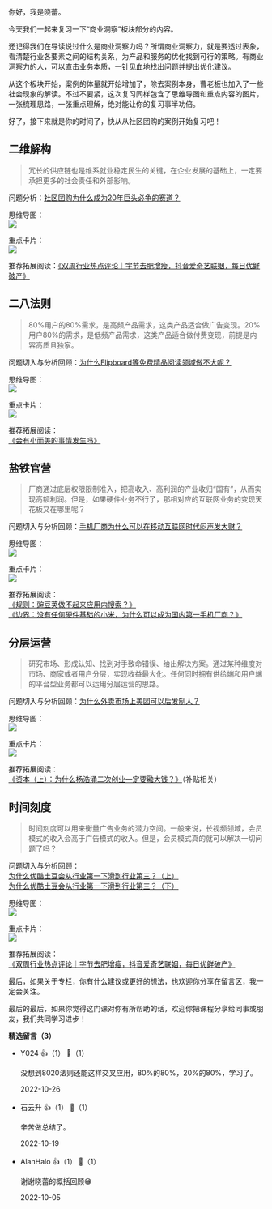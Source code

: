 你好，我是晓蕾。

今天我们一起来复习一下“商业洞察”板块部分的内容。

还记得我们在导读说过什么是商业洞察力吗？所谓商业洞察力，就是要透过表象，看清楚行业各要素之间的结构关系，为产品和服务的优化找到可行的策略。有商业洞察力的人，可以直击业务本质，一针见血地找出问题并提出优化建议。

从这个板块开始，案例的体量就开始增加了，除去案例本身，曹老板也加入了一些社会现象的解读。不过不要紧，这次复习同样包含了思维导图和重点内容的图片，一张梳理思路，一张重点理解，绝对能让你的复习事半功倍。

好了，接下来就是你的时间了，快从从社区团购的案例开始复习吧！

## 二维解构

> 冗长的供应链也是维系就业稳定民生的关键，在企业发展的基础上，一定要承担更多的社会责任和外部影响。

问题分析：[社区团购为什么成为20年巨头必争的赛道？](https://time.geekbang.org/column/article/546060)

思维导图：  
![](https://static001.geekbang.org/resource/image/34/28/347d3189c461725c4502e2d053350328.png?wh=3322x1760)

重点卡片：  
![](https://static001.geekbang.org/resource/image/f6/e8/f6b23bc9610056838f632a9c6ef780e8.jpg?wh=4759x4771)

推荐拓展阅读：[《双周行业热点评论｜字节去肥增瘦，抖音爱奇艺联姻，每日优鲜破产》](https://time.geekbang.org/column/article/554629)

## 二八法则

> 80%用户的80%需求，是高频产品需求，这类产品适合做广告变现。20%用户80%的需求，是低频产品需求，这类产品适合做付费变现，前提是内容高质且独家。

问题切入与分析回顾：[为什么Flipboard等免费精品阅读领域做不大呢？](https://time.geekbang.org/column/article/546770)

思维导图：  
![](https://static001.geekbang.org/resource/image/c5/b1/c5cafdd49c539a3b34dd67c57yy470b1.png?wh=3400x2092)

重点卡片：  
![](https://static001.geekbang.org/resource/image/9d/e7/9d99d1c60d43yyc70951fcccdb4e93e7.jpg?wh=4759x9712)

推荐拓展阅读：  
[《会有小而美的事情发生吗》](https://mp.weixin.qq.com/s/lc5i1Pz6LXiI6kokTp_9lQ)

## 盐铁官营

> 厂商通过底层权限限制准入，把高收入、高利润的产业收归“国有”，从而实现高额利润。但是，如果硬件业务不行了，那相对应的互联网业务的变现天花板又在哪里呢？

问题切入与分析回顾：[手机厂商为什么可以在移动互联网时代闷声发大财？](https://time.geekbang.org/column/article/548476)

思维导图：  
![](https://static001.geekbang.org/resource/image/c3/c5/c385747d0fc124385cf6db1df3be47c5.png?wh=3548x2314)

重点卡片：  
![](https://static001.geekbang.org/resource/image/62/86/625d6fb6b133b6f98fbb78fee7fe7586.jpg?wh=4759x6012)

推荐拓展阅读：  
[《规则：豌豆荚做不起来应用内搜索？》](https://time.geekbang.org/column/article/559278)  
[《边界：没有任何硬件基础的小米，为什么可以成为国内第一手机厂商？》](https://time.geekbang.org/column/article/575473)

## 分层运营

> 研究市场、形成认知、找到对手致命错误、给出解决方案。通过某种维度对市场、商家或者用户分层，实现收益最大化。任何同时拥有供给端和用户端的平台型业务都可以运用分层运营的思路。

问题切入与分析回顾：[为什么外卖市场上美团可以后发制人？](https://time.geekbang.org/column/article/549599)

思维导图：  
![](https://static001.geekbang.org/resource/image/90/78/906ed38bc32c06b7bc7de071d3e21178.png?wh=3134x2278)

重点卡片：  
![](https://static001.geekbang.org/resource/image/b2/ff/b2ec05f019b246ee29c29033753d9aff.jpg?wh=4759x6571)

推荐拓展阅读：  
[《资本（上）：为什么杨浩涌二次创业一定要融大钱？》](https://time.geekbang.org/column/article/560747)（补贴相关）

## 时间刻度

> 时间刻度可以用来衡量广告业务的潜力空间。一般来说，长视频领域，会员模式的收入会高于广告模式的收入。但是，会员模式真的就可以解决一切问题了吗？

问题切入与分析回顾：  
[为什么优酷土豆会从行业第一下滑到行业第三？（上）](https://time.geekbang.org/column/article/550504)  
[为什么优酷土豆会从行业第一下滑到行业第三？（下）](https://time.geekbang.org/column/article/551301)

思维导图：  
![](https://static001.geekbang.org/resource/image/39/8e/394dd8c85b7d256136bc6631013f328e.png?wh=3530x2594)

重点卡片：  
![](https://static001.geekbang.org/resource/image/ff/f6/ff43fbd3f3218a27624b19737da072f6.jpg?wh=4759x11084)

推荐拓展阅读：  
[《双周行业热点评论｜字节去肥增瘦，抖音爱奇艺联姻，每日优鲜破产》](https://time.geekbang.org/column/article/554629)

最后，如果关于专栏，你有什么建议或更好的想法，也欢迎你分享在留言区，我一定会关注。

最后的最后，如果你觉得这门课对你有所帮助的话，欢迎你把课程分享给同事或朋友，我们共同学习进步！
<div><strong>精选留言（3）</strong></div><ul>
<li><span>Y024</span> 👍（1） 💬（1）<p>没想到8020法则还能这样交叉应用，80%的80%，20%的80%，学习了。</p>2022-10-26</li><br/><li><span>石云升</span> 👍（1） 💬（1）<p>辛苦做总结了。</p>2022-10-19</li><br/><li><span>AlanHalo</span> 👍（1） 💬（1）<p>谢谢晓蕾的概括回顾😁</p>2022-10-05</li><br/>
</ul>